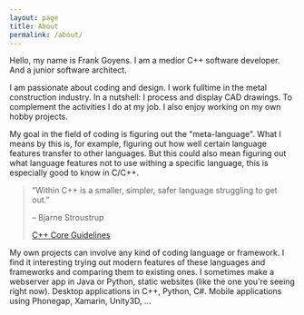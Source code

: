 ```yaml
---
layout: page
title: About
permalink: /about/
---
```


Hello, my name is Frank Goyens. I am a medior C++ software developer. And a junior software architect.

I am passionate about coding and design. I work fulltime in the metal construction industry. In a nutshell: I process and display CAD drawings. To complement the activities I do at my job. I also enjoy working on my own hobby projects. 

My goal in the field of coding is figuring out the "meta-language". What I means by this is, for example, figuring out how well certain language features transfer to other languages. But this could also mean figuring out what language features not to use withing a specific language, this is especially good to know in C/C++. 

>“Within C++ is a smaller, simpler, safer language struggling to get out.” 
>
>– Bjarne Stroustrup 
>
>[C++ Core Guidelines][cpp-core-guidelines]

My own projects can involve any kind of coding language or framework. I find it interesting trying out modern features of these languages and frameworks and comparing them to existing ones. I sometimes make a webserver app in Java or Python, static websites (like the one you're seeing right now). Desktop applications in C++, Python, C#. Mobile applications using Phonegap, Xamarin, Unity3D, ... 

[cpp-core-guidelines]: https://isocpp.github.io/CppCoreGuidelines/ 
